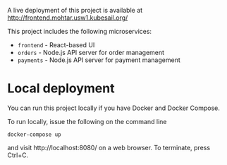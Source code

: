 A live deployment of this project is available at http://frontend.mohtar.usw1.kubesail.org/

This project includes the following microservices:

* `frontend` - React-based UI
* `orders` - Node.js API server for order management
* `payments` - Node.js API server for payment management

# Local deployment

You can run this project locally if you have Docker and Docker Compose.

To run locally, issue the following on the command line

    docker-compose up

and visit http://localhost:8080/ on a web browser. To terminate, press Ctrl+C.
